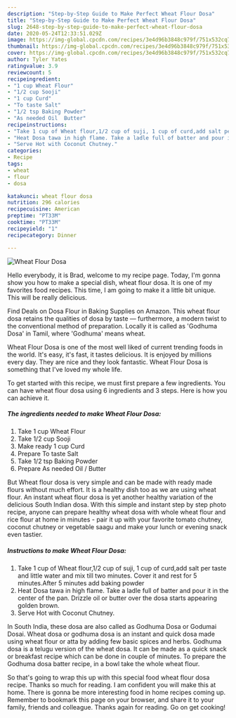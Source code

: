 ```yaml
---
description: "Step-by-Step Guide to Make Perfect Wheat Flour Dosa"
title: "Step-by-Step Guide to Make Perfect Wheat Flour Dosa"
slug: 2648-step-by-step-guide-to-make-perfect-wheat-flour-dosa
date: 2020-05-24T12:33:51.029Z
image: https://img-global.cpcdn.com/recipes/3e4d96b3848c979f/751x532cq70/wheat-flour-dosa-recipe-main-photo.jpg
thumbnail: https://img-global.cpcdn.com/recipes/3e4d96b3848c979f/751x532cq70/wheat-flour-dosa-recipe-main-photo.jpg
cover: https://img-global.cpcdn.com/recipes/3e4d96b3848c979f/751x532cq70/wheat-flour-dosa-recipe-main-photo.jpg
author: Tyler Yates
ratingvalue: 3.9
reviewcount: 5
recipeingredient:
- "1 cup Wheat Flour"
- "1/2 cup Sooji"
- "1 cup Curd"
- "To taste Salt"
- "1/2 tsp Baking Powder"
- "As needed Oil  Butter"
recipeinstructions:
- "Take 1 cup of Wheat flour,1/2 cup of suji, 1 cup of curd,add salt per taste and little water and mix till two minutes. Cover it and rest for 5 minutes.After 5 minutes add baking powder"
- "Heat Dosa tawa in high flame. Take a ladle full of batter and pour it in the center of the pan. Drizzle oil or butter over the dosa starts appearing golden brown."
- "Serve Hot with Coconut Chutney."
categories:
- Recipe
tags:
- wheat
- flour
- dosa

katakunci: wheat flour dosa 
nutrition: 296 calories
recipecuisine: American
preptime: "PT33M"
cooktime: "PT33M"
recipeyield: "1"
recipecategory: Dinner

---
```



![Wheat Flour Dosa](https://img-global.cpcdn.com/recipes/3e4d96b3848c979f/751x532cq70/wheat-flour-dosa-recipe-main-photo.jpg)

Hello everybody, it is Brad, welcome to my recipe page. Today, I'm gonna show you how to make a special dish, wheat flour dosa. It is one of my favorites food recipes. This time, I am going to make it a little bit unique. This will be really delicious.

Find Deals on Dosa Flour in Baking Supplies on Amazon. This wheat flour dosa retains the qualities of dosa by taste — furthermore, a modern twist to the conventional method of preparation. Locally it is called as &#39;Godhuma Dosa&#39; in Tamil, where &#39;Godhuma&#39; means wheat.

Wheat Flour Dosa is one of the most well liked of current trending foods in the world. It's easy, it's fast, it tastes delicious. It is enjoyed by millions every day. They are nice and they look fantastic. Wheat Flour Dosa is something that I've loved my whole life.


To get started with this recipe, we must first prepare a few ingredients. You can have wheat flour dosa using 6 ingredients and 3 steps. Here is how you can achieve it.

<!--inarticleads1-->

##### The ingredients needed to make Wheat Flour Dosa:

1. Take 1 cup Wheat Flour
1. Take 1/2 cup Sooji
1. Make ready 1 cup Curd
1. Prepare To taste Salt
1. Take 1/2 tsp Baking Powder
1. Prepare As needed Oil / Butter


But Wheat flour dosa is very simple and can be made with ready made flours without much effort. It is a healthy dish too as we are using wheat flour. An instant wheat flour dosa is yet another healthy variation of the delicious South Indian dosa. With this simple and instant step by step photo recipe, anyone can prepare healthy wheat dosa with whole wheat flour and rice flour at home in minutes - pair it up with your favorite tomato chutney, coconut chutney or vegetable saagu and make your lunch or evening snack even tastier. 

<!--inarticleads2-->

##### Instructions to make Wheat Flour Dosa:

1. Take 1 cup of Wheat flour,1/2 cup of suji, 1 cup of curd,add salt per taste and little water and mix till two minutes. Cover it and rest for 5 minutes.After 5 minutes add baking powder
1. Heat Dosa tawa in high flame. Take a ladle full of batter and pour it in the center of the pan. Drizzle oil or butter over the dosa starts appearing golden brown.
1. Serve Hot with Coconut Chutney.


In South India, these dosa are also called as Godhuma Dosa or Godumai Dosai. Wheat dosa or godhuma dosa is an instant and quick dosa made using wheat flour or atta by adding few basic spices and herbs. Godhuma dosa is a telugu version of the wheat dosa. It can be made as a quick snack or breakfast recipe which can be done in couple of minutes. To prepare the Godhuma dosa batter recipe, in a bowl take the whole wheat flour. 

So that's going to wrap this up with this special food wheat flour dosa recipe. Thanks so much for reading. I am confident you will make this at home. There is gonna be more interesting food in home recipes coming up. Remember to bookmark this page on your browser, and share it to your family, friends and colleague. Thanks again for reading. Go on get cooking!
